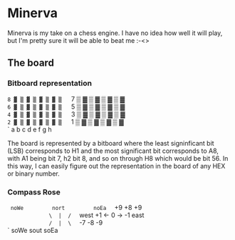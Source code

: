 ﻿# Minerva

Minerva is my take on a chess engine. I have no idea how well it will play, but I'm pretty
sure it will be able to beat me :-<>

## The board
### Bitboard representation

`8 ▓ ▒ ▓ ▒ ▓ ▒ ▓ ▒  
`7 ▒ ▓ ▒ ▓ ▒ ▓ ▒ ▓  
`6 ▓ ▒ ▓ ▒ ▓ ▒ ▓ ▒  
`5 ▒ ▓ ▒ ▓ ▒ ▓ ▒ ▓  
`4 ▓ ▒ ▓ ▒ ▓ ▒ ▓ ▒  
`3 ▒ ▓ ▒ ▓ ▒ ▓ ▒ ▓  
`2 ▓ ▒ ▓ ▒ ▓ ▒ ▓ ▒  
`1 ▒ ▓ ▒ ▓ ▒ ▓ ▒ ▓  
`  a b c d e f g h  

The board is represented by a bitboard where the least signinficant bit (LSB) corresponds to H1 and the most
significant bit corresponds to A8, with A1 being bit 7, h2 bit 8, and so on through H8 which would be bit 56.
In this way, I can easily figure out the representation in the board of any HEX or binary number.

### Compass Rose


`  noWe         nort         noEa  
`          +9    +8    +9  
`              \  |  /  
`  west    +1 <-  0 -> -1    east  
`              /  |  \  
`          -7    -8    -9  
`  soWe         sout         soEa  

